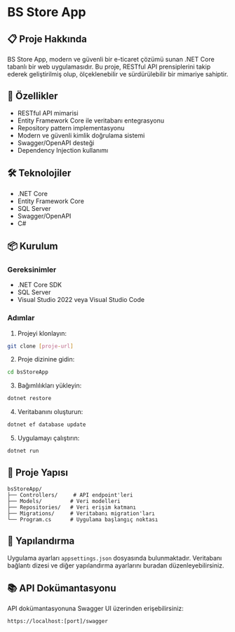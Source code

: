 # BS Store App

## 📋 Proje Hakkında
BS Store App, modern ve güvenli bir e-ticaret çözümü sunan .NET Core tabanlı bir web uygulamasıdır. Bu proje, RESTful API prensiplerini takip ederek geliştirilmiş olup, ölçeklenebilir ve sürdürülebilir bir mimariye sahiptir.

## 🚀 Özellikler
- RESTful API mimarisi
- Entity Framework Core ile veritabanı entegrasyonu
- Repository pattern implementasyonu
- Modern ve güvenli kimlik doğrulama sistemi
- Swagger/OpenAPI desteği
- Dependency Injection kullanımı

## 🛠️ Teknolojiler
- .NET Core
- Entity Framework Core
- SQL Server
- Swagger/OpenAPI
- C#

## 📦 Kurulum

### Gereksinimler
- .NET Core SDK
- SQL Server
- Visual Studio 2022 veya Visual Studio Code

### Adımlar
1. Projeyi klonlayın:
```bash
git clone [proje-url]
```

2. Proje dizinine gidin:
```bash
cd bsStoreApp
```

3. Bağımlılıkları yükleyin:
```bash
dotnet restore
```

4. Veritabanını oluşturun:
```bash
dotnet ef database update
```

5. Uygulamayı çalıştırın:
```bash
dotnet run
```

## 📁 Proje Yapısı
```
bsStoreApp/
├── Controllers/     # API endpoint'leri
├── Models/         # Veri modelleri
├── Repositories/   # Veri erişim katmanı
├── Migrations/     # Veritabanı migration'ları
└── Program.cs      # Uygulama başlangıç noktası
```

## 🔧 Yapılandırma
Uygulama ayarları `appsettings.json` dosyasında bulunmaktadır. Veritabanı bağlantı dizesi ve diğer yapılandırma ayarlarını buradan düzenleyebilirsiniz.

## 📚 API Dokümantasyonu
API dokümantasyonuna Swagger UI üzerinden erişebilirsiniz:
```
https://localhost:[port]/swagger
```


